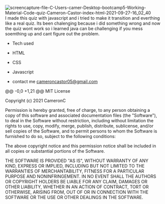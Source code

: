 ![screencapture-file-C-Users-camer-Desktop-bootcamp5-Working-Material-Code-quiz-Cameron-Castor-index-html-2021-09-27-16_02_40](https://user-images.githubusercontent.com/88913327/134991571-d33dc436-ac61-4795-861e-83f53777387e.png)
I made this quiz with javascript and i tried to make it transition and everthing like a real quiz. Its been chalenging because i did something wrong and now the quiz wont work so i learned java can be challenging if you mess soemthing up and cant figure out the problem.

* Tech used

* HTML

* CSS

* Javascript

* contact me
cameroncastor05@gmail.com

@@ -0,0 +1,21 @@
MIT License

Copyright (c) 2021 CameronC

Permission is hereby granted, free of charge, to any person obtaining a copy
of this software and associated documentation files (the "Software"), to deal
in the Software without restriction, including without limitation the rights
to use, copy, modify, merge, publish, distribute, sublicense, and/or sell
copies of the Software, and to permit persons to whom the Software is
furnished to do so, subject to the following conditions:

The above copyright notice and this permission notice shall be included in all
copies or substantial portions of the Software.

THE SOFTWARE IS PROVIDED "AS IS", WITHOUT WARRANTY OF ANY KIND, EXPRESS OR
IMPLIED, INCLUDING BUT NOT LIMITED TO THE WARRANTIES OF MERCHANTABILITY,
FITNESS FOR A PARTICULAR PURPOSE AND NONINFRINGEMENT. IN NO EVENT SHALL THE
AUTHORS OR COPYRIGHT HOLDERS BE LIABLE FOR ANY CLAIM, DAMAGES OR OTHER
LIABILITY, WHETHER IN AN ACTION OF CONTRACT, TORT OR OTHERWISE, ARISING FROM,
OUT OF OR IN CONNECTION WITH THE SOFTWARE OR THE USE OR OTHER DEALINGS IN THE
SOFTWARE.
